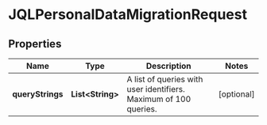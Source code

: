 # JQLPersonalDataMigrationRequest

## Properties
Name | Type | Description | Notes
------------ | ------------- | ------------- | -------------
**queryStrings** | **List&lt;String&gt;** | A list of queries with user identifiers. Maximum of 100 queries. |  [optional]

